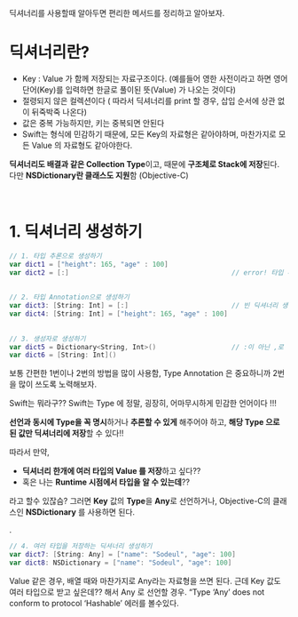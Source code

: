딕셔너리를 사용할때 알아두면 편리한 메서드를 정리하고 알아보자.



# 딕셔너리란?

- Key : Value 가 함께 저장되는 자료구조이다. (예를들어 영한 사전이라고 하면 영어 단어(Key)를 입력하면 한글로 풀이된 뜻(Value) 가 나오는 것이다)
- 절령되지 않은 컬렉션이다 ( 따라서 딕셔너리를 print 할 경우, 삽입 순서에 상관 없이 뒤죽박죽 나온다)
- 값은 중복 가능하지만, 키는 중복되면 안된다
- Swift는 형식에 민감하기 때문에, 모든 Key의 자료형은 같아야하며, 마찬가지로 모든 Value 의 자료형도 같아야한다.

**딕셔너리도 배결과 같은 Collection Type**이고, 때문에 **구조체로 Stack에 저장**된다.  다만 **NSDictionary란 클래스도 지원**함 (Objective-C)

</br>

# 1. 딕셔너리 생성하기

```swift
// 1. 타입 추론으로 생성하기
var dict1 = ["height": 165, "age" : 100]
var dict2 = [:]                                         // error! 타입 추론으론 빈 딕셔너리 생성 불가
 
 
// 2. 타입 Annotation으로 생성하기
var dict3: [String: Int] = [:]                          // 빈 딕셔너리 생성
var dict4: [String: Int] = ["height": 165, "age" : 100]
 
 
// 3. 생성자로 생성하기
var dict5 = Dictionary<String, Int>()                   // :이 아닌 ,로 명시
var dict6 = [String: Int]()
```

보통 간편한 1번이나 2번의 방법을 많이 사용함, Type Annotation 은 중요하니까 2번을 많이 쓰도록 노력해보자.

Swift는 뭐라구?? Swift는 Type 에 정말, 굉장히, 어마무시하게 민감한 언어이다 !!!

**선언과 동시에 Type을 꼭 명시**하거나 **추론할 수 있게** 해주어야 하고, **해당 Type 으로 된 값만 딕셔너리에 저장**할 수 있다!!

따라서 만약, 

- **딕셔너리 한개에 여러 타입의 Value 를 저장**하고 싶다??
- 혹은 나는 **Runtime 시점에서 타입을 알 수 있는데**??

라고 할수 있잖슴?  그러면 **Key** 값의 **Type**을 **Any**로 선언하거나, Objective-C의 클래스인 **NSDictionary** 를 사용하면 된다.

.

```swift
// 4. 여러 타입을 저장하는 딕셔너리 생성하기
var dict7: [String: Any] = ["name": "Sodeul", "age": 100]
var dict8: NSDictionary = ["name": "Sodeul", "age": 100]
```

Value 같은 경우, 배열 때와 마찬가지로 Any라는 자료형을 쓰면 된다.  근데 Key 값도 여러 타입으로 받고 싶은데?? 해서 Any 로 선언할 경우. “Type ‘Any’ does not conform to protocol ‘Hashable’ 에러를 볼수있다.



